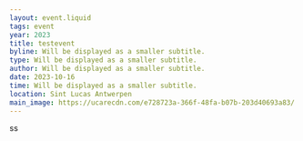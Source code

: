 ```yaml
---
layout: event.liquid
tags: event
year: 2023
title: testevent
byline: Will be displayed as a smaller subtitle.
type: Will be displayed as a smaller subtitle.
author: Will be displayed as a smaller subtitle.
date: 2023-10-16
time: Will be displayed as a smaller subtitle.
location: Sint Lucas Antwerpen
main_image: https://ucarecdn.com/e728723a-366f-48fa-b07b-203d40693a83/
---
```

ss
